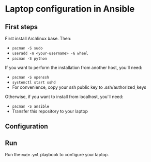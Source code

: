 # Laptop configuration in Ansible

## First steps

First install Archlinux base. Then:

  * `pacman -S sudo`
  * `useradd -m <your-username> -G wheel`
  * `pacman -S python`

If you want to perform the installation from another host, you'll need:

  * `pacman -S openssh`
  * `systemctl start sshd`
  * For convenience, copy your ssh public key to .ssh/authorized_keys

Otherwise, if you want to install from localhost, you'll need:

  * `pacman -S ansible`
  * Transfer this repository to your laptop

## Configuration

## Run

Run the `main.yml` playbook to configure your laptop.
